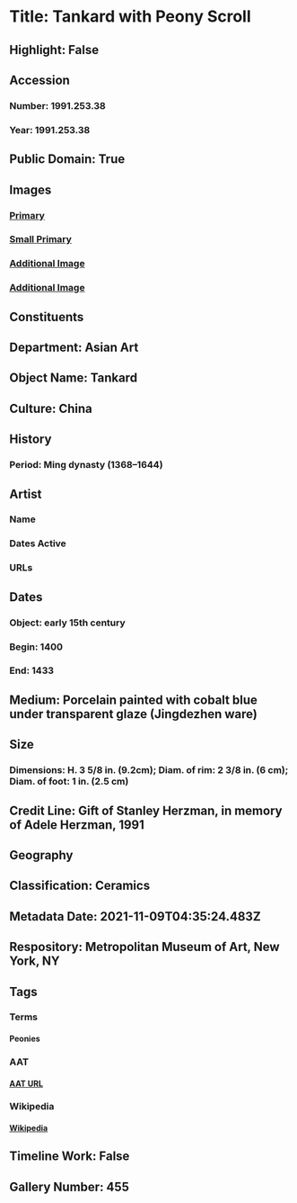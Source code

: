 # Title: Tankard with Peony Scroll
## Highlight: False
## Accession
### Number: 1991.253.38
### Year: 1991.253.38
## Public Domain: True
## Images
### [Primary](https://images.metmuseum.org/CRDImages/as/original/DP226194.jpg)
### [Small Primary](https://images.metmuseum.org/CRDImages/as/web-large/DP226194.jpg)
### [Additional Image](https://images.metmuseum.org/CRDImages/as/original/DP229514.jpg)
### [Additional Image](https://images.metmuseum.org/CRDImages/as/original/DP229515.jpg)
## Constituents
## Department: Asian Art
## Object Name: Tankard
## Culture: China
## History
### Period: Ming dynasty (1368–1644)
## Artist
### Name
### Dates Active
### URLs
## Dates
### Object: early 15th century
### Begin: 1400
### End: 1433
## Medium: Porcelain painted with cobalt blue under transparent glaze (Jingdezhen ware)
## Size
### Dimensions: H. 3 5/8 in. (9.2cm); Diam. of rim: 2 3/8 in. (6 cm); Diam. of foot: 1 in. (2.5 cm)
## Credit Line: Gift of Stanley Herzman, in memory of Adele Herzman, 1991
## Geography
## Classification: Ceramics
## Metadata Date: 2021-11-09T04:35:24.483Z
## Respository: Metropolitan Museum of Art, New York, NY
## Tags
### Terms
#### Peonies
### AAT
#### [AAT URL](http://vocab.getty.edu/page/aat/300380052)
### Wikipedia
#### [Wikipedia]()
## Timeline Work: False
## Gallery Number: 455